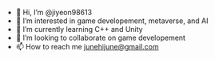 - 👋 Hi, I’m @jiyeon98613
- 👀 I’m interested in game developement, metaverse, and AI
- 🌱 I’m currently learning C++ and Unity
- 💞️ I’m looking to collaborate on game developement
- 📫 How to reach me junehijune@gmail.com

<!---
jiyeon98613/jiyeon98613 is a ✨ special ✨ repository because its `README.md` (this file) appears on your GitHub profile.
You can click the Preview link to take a look at your changes.
--->
